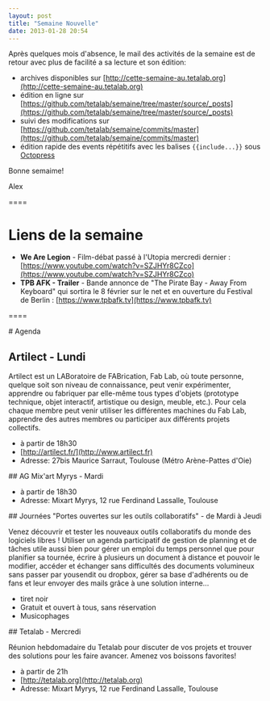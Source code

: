 ```yaml
---
layout: post
title: "Semaine Nouvelle"
date: 2013-01-28 20:54
---
```


Après quelques mois d'absence, le mail des activités de la semaine est de retour avec plus de facilité a sa lecture et son édition:

- archives disponibles sur [http://cette-semaine-au.tetalab.org](http://cette-semaine-au.tetalab.org)
- édition en ligne sur [https://github.com/tetalab/semaine/tree/master/source/_posts](https://github.com/tetalab/semaine/tree/master/source/_posts)
- suivi des modifications sur [https://github.com/tetalab/semaine/commits/master](https://github.com/tetalab/semaine/commits/master)
- édition rapide des events répétitifs avec les balises ```{{include...}}``` sous [Octopress](http://octopress.org/)

Bonne semaime!

Alex

====

# Liens de la semaine

* **We Are Legion** - Film-débat passé à l'Utopia mercredi dernier : [https://www.youtube.com/watch?v=SZJHYr8CZco](https://www.youtube.com/watch?v=SZJHYr8CZco)
* **TPB AFK - Trailer** - Bande annonce de "The Pirate Bay - Away From Keyboard" qui sortira le 8 février sur le net et en ouverture du Festival de Berlin : [https://www.tpbafk.tv](https://www.tpbafk.tv)

====

# Agenda

## Artilect - Lundi

Artilect est un LABoratoire de FABrication, Fab Lab, où toute personne, quelque soit son niveau de connaissance, peut venir expérimenter, apprendre ou fabriquer par elle-même tous types d'objets (prototype technique, objet interactif, artistique ou design, meuble, etc.). Pour cela chaque membre peut venir utiliser les différentes machines du Fab Lab, apprendre des autres membres ou participer aux différents projets collectifs.

* à partir de 18h30
* [http://artilect.fr/](http://www.artilect.fr)
* Adresse: 27bis Maurice Sarraut, Toulouse (Métro Arène-Pattes d'Oie)

## AG Mix'art Myrys - Mardi 

* à partir de 18h30
* Adresse: Mixart Myrys, 12 rue Ferdinand Lassalle, Toulouse

## Journées "Portes ouvertes sur les outils collaboratifs" - de Mardi à Jeudi

Venez découvrir et tester les nouveaux outils collaboratifs du monde des logiciels libres ! 
Utiliser un agenda participatif de gestion de planning et de tâches utile aussi bien pour gérer un emploi du temps personnel que pour planifier sa tournée, écrire à plusieurs un document à distance et pouvoir le modifier, accéder et échanger sans difficultés des documents volumineux sans passer par yousendit ou dropbox, gérer sa base d'adhérents ou de fans et leur envoyer des mails grâce à une solution interne...

* tiret noir
* Gratuit et ouvert à tous, sans réservation
* Musicophages

## Tetalab - Mercredi

Réunion hebdomadaire du Tetalab pour discuter de vos projets et trouver des solutions pour les faire avancer.
Amenez vos boissons favorites!

* à partir de 21h
* [http://tetalab.org](http://tetalab.org)
* Adresse: Mixart Myrys, 12 rue Ferdinand Lassalle, Toulouse
